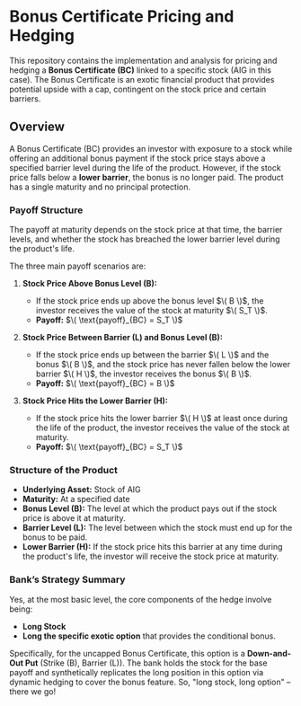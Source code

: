 # Bonus Certificate Pricing and Hedging

This repository contains the implementation and analysis for pricing and hedging a **Bonus Certificate (BC)** linked to a specific stock (AIG in this case). The Bonus Certificate is an exotic financial product that provides potential upside with a cap, contingent on the stock price and certain barriers.

## Overview

A Bonus Certificate (BC) provides an investor with exposure to a stock while offering an additional bonus payment if the stock price stays above a specified barrier level during the life of the product. However, if the stock price falls below a **lower barrier**, the bonus is no longer paid. The product has a single maturity and no principal protection.

### Payoff Structure

The payoff at maturity depends on the stock price at that time, the barrier levels, and whether the stock has breached the lower barrier level during the product's life.

The three main payoff scenarios are:

1. **Stock Price Above Bonus Level (B):**
   - If the stock price ends up above the bonus level $\( B \)$, the investor receives the value of the stock at maturity $\( S_T \)$.
   - **Payoff:** $\( \text{payoff}_{BC} = S_T \)$

2. **Stock Price Between Barrier (L) and Bonus Level (B):**
   - If the stock price ends up between the barrier $\( L \)$ and the bonus $\( B \)$, and the stock price has never fallen below the lower barrier $\( H \)$, the investor receives the bonus $\( B \)$.
   - **Payoff:** $\( \text{payoff}_{BC} = B \)$

3. **Stock Price Hits the Lower Barrier (H):**
   - If the stock price hits the lower barrier $\( H \)$ at least once during the life of the product, the investor receives the value of the stock at maturity.
   - **Payoff:** $\( \text{payoff}_{BC} = S_T \)$

### Structure of the Product

- **Underlying Asset:** Stock of AIG
- **Maturity:** At a specified date
- **Bonus Level (B):** The level at which the product pays out if the stock price is above it at maturity.
- **Barrier Level (L):** The level between which the stock must end up for the bonus to be paid.
- **Lower Barrier (H):** If the stock price hits this barrier at any time during the product's life, the investor will receive the stock price at maturity.

### Bank’s Strategy Summary

Yes, at the most basic level, the core components of the hedge involve being:

* **Long Stock**
* **Long the specific exotic option** that provides the conditional bonus.

Specifically, for the uncapped Bonus Certificate, this option is a **Down-and-Out Put** (Strike \(B\), Barrier \(L\)). The bank holds the stock for the base payoff and synthetically replicates the long position in this option via dynamic hedging to cover the bonus feature. So, "long stock, long option" – there we go!